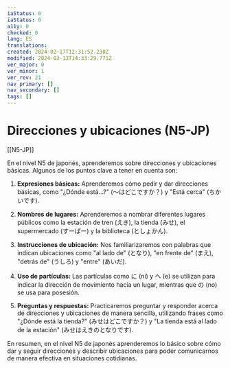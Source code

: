 ```yaml
---
iaStatus: 0
iaStatus: 0
a11y: 0
checked: 0
lang: ES
translations: 
created: 2024-02-17T12:31:52.238Z
modified: 2024-03-13T14:33:29.771Z
ver_major: 0
ver_minor: 1
ver_rev: 21
nav_primary: []
nav_secondary: []
tags: []
---
```

# Direcciones y ubicaciones (N5-JP)

[[N5-JP]]

En el nivel N5 de japonés, aprenderemos sobre direcciones y ubicaciones básicas. Algunos de los puntos clave a tener en cuenta son:

1. **Expresiones básicas:** Aprenderemos cómo pedir y dar direcciones básicas, como "¿Dónde está...?" (～はどこですか？) y "Está cerca" (ちかいです).

2. **Nombres de lugares:** Aprenderemos a nombrar diferentes lugares públicos como la estación de tren (えき), la tienda (みせ), el supermercado (すーぱー) y la biblioteca (としょかん).

3. **Instrucciones de ubicación:** Nos familiarizaremos con palabras que indican ubicaciones como "al lado de" (となり), "en frente de" (まえ), "detrás de" (うしろ) y "entre" (あいだ).

4. **Uso de partículas:** Las partículas como に (ni) y へ (e) se utilizan para indicar la dirección de movimiento hacia un lugar, mientras que の (no) se usa para posesión.

5. **Preguntas y respuestas:** Practicaremos preguntar y responder acerca de direcciones y ubicaciones de manera sencilla, utilizando frases como "¿Dónde está la tienda?" (みせはどこですか？) y "La tienda está al lado de la estación" (みせはえきのとなりです).

En resumen, en el nivel N5 de japonés aprenderemos lo básico sobre cómo dar y seguir direcciones y describir ubicaciones para poder comunicarnos de manera efectiva en situaciones cotidianas.
